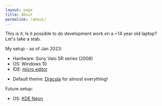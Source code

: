 ```yaml
---
layout: page
title: About
permalink: /about/
---
```


This is it. Is it possible to do development work on a ~14 year old laptop? Let's take a stab. 

My setup - as of Jan 2023:
- Hardware: Sony Vaio SR series (2008)
- OS: Windows 10
- IDE: [micro editor](https://micro-editor.github.io/)
* Default theme: [Dracula](https://draculatheme.com/) for almost everything!

Future setup:
- OS: [KDE Neon](https://neon.kde.org/)
